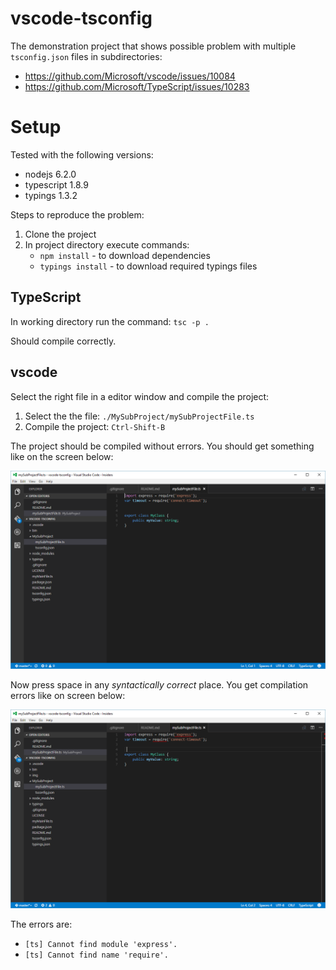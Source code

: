 # vscode-tsconfig

The demonstration project that shows possible problem with multiple 
`tsconfig.json` files in subdirectories:

- https://github.com/Microsoft/vscode/issues/10084
- https://github.com/Microsoft/TypeScript/issues/10283

# Setup 
Tested with the following versions:
- nodejs 6.2.0
- typescript 1.8.9
- typings 1.3.2

Steps to reproduce the problem:
1. Clone the project
2. In project directory execute commands:
    - `npm install` - to download  dependencies
    - `typings install` - to download required typings files

## TypeScript
In working directory run the command: `tsc -p .`

Should compile correctly.

## vscode

Select the right file in a editor window and compile the project:
1. Select the the file: `./MySubProject/mySubProjectFile.ts` 
2. Compile the project: `Ctrl-Shift-B`

The project should be compiled without errors. You should get something like on the screen below:

![](./img/snip_20160803182306.png) 

Now press space in any *syntactically correct* place. You get compilation errors like on screen below:

![](./img/snip_20160803182338.png) 

The errors are:
- `[ts] Cannot find module 'express'.`
- `[ts] Cannot find name 'require'.`



